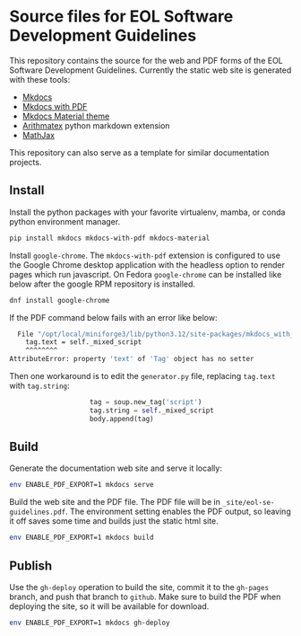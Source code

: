 # Source files for EOL Software Development Guidelines

This repository contains the source for the web and PDF forms of the EOL
Software Development Guidelines.  Currently the static web site is generated
with these tools:

- [Mkdocs](https://www.mkdocs.org/)
- [Mkdocs with PDF](https://pypi.org/project/mkdocs-with-pdf/)
- [Mkdocs Material theme](https://squidfunk.github.io/mkdocs-material)
- [Arithmatex](https://facelessuser.github.io/pymdown-extensions/extensions/arithmatex/) python markdown extension
- [MathJax](https://www.mathjax.org/)

This repository can also serve as a template for similar documentation
projects.

## Install

Install the python packages with your favorite virtualenv, mamba, or conda
python environment manager.

```sh
pip install mkdocs mkdocs-with-pdf mkdocs-material
```

Install `google-chrome`.  The `mkdocs-with-pdf` extension is configured to use
the Google Chrome desktop application with the headless option to render pages
which run javascript.  On Fedora `google-chrome` can be installed like below
after the google RPM repository is installed.

```sh
dnf install google-chrome
```

If the PDF command below fails with an error like below:

```sh
  File "/opt/local/miniforge3/lib/python3.12/site-packages/mkdocs_with_pdf/generator.py", line 381, in _render_js
    tag.text = self._mixed_script
    ^^^^^^^^
AttributeError: property 'text' of 'Tag' object has no setter
```

Then one workaround is to edit the `generator.py` file, replacing `tag.text` with `tag.string`:

```python
                    tag = soup.new_tag('script')
                    tag.string = self._mixed_script
                    body.append(tag)
```

## Build

Generate the documentation web site and serve it locally:

```sh
env ENABLE_PDF_EXPORT=1 mkdocs serve
```

Build the web site and the PDF file.  The PDF file will be in
`_site/eol-se-guidelines.pdf`.  The environment setting enables the PDF
output, so leaving it off saves some time and builds just the static html
site.

```sh
env ENABLE_PDF_EXPORT=1 mkdocs build
```

## Publish

Use the `gh-deploy` operation to build the site, commit it to the `gh-pages`
branch, and push that branch to `github`.  Make sure to build the PDF when
deploying the site, so it will be available for download.

```sh
env ENABLE_PDF_EXPORT=1 mkdocs gh-deploy
```
